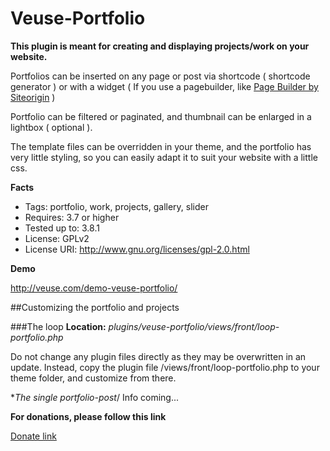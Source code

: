 Veuse-Portfolio
===============

<b>This plugin is meant for creating and displaying projects/work on your website.</b>

Portfolios can be inserted on any page or post via shortcode ( shortcode generator ) or with a widget ( If you use a pagebuilder, like <a href="http://wordpress.org/plugins/siteorigin-panels/">Page Builder by Siteorigin</a> )

Portfolio can be filtered or paginated, and thumbnail can be enlarged in a lightbox ( optional ). 

The template files can be overridden in your theme, and the portfolio has very little styling, so you can easily adapt it to suit your website with a little css.


**Facts**

- Tags: portfolio, work, projects, gallery, slider
- Requires: 3.7 or higher
- Tested up to: 3.8.1
- License: GPLv2
- License URI: <h href="http://www.gnu.org/licenses/gpl-2.0.html">http://www.gnu.org/licenses/gpl-2.0.html</a>

**Demo**

http://veuse.com/demo-veuse-portfolio/

##Customizing the portfolio and projects

###The loop
**Location:** *plugins/veuse-portfolio/views/front/loop-portfolio.php*

Do not change any plugin files directly as they may be overwritten in an update. Instead, copy the plugin file /views/front/loop-portfolio.php to your theme folder, and customize from there.

**The single portfolio-post*/
Info coming...


**For donations, please follow this link**

<a href="https://www.paypal.com/cgi-bin/webscr?cmd=_donations&business=andreas%2ewilthil%40gmail%2ecom&lc=NO&item_name=Veuse&no_note=0&cn=Add%20special%20instructions%20to%20the%20seller%3a&no_shipping=1&currency_code=NOK&bn=PP%2dDonationsBF%3abtn_donateCC_LG%2egif%3aNonHosted"> Donate link</a>
